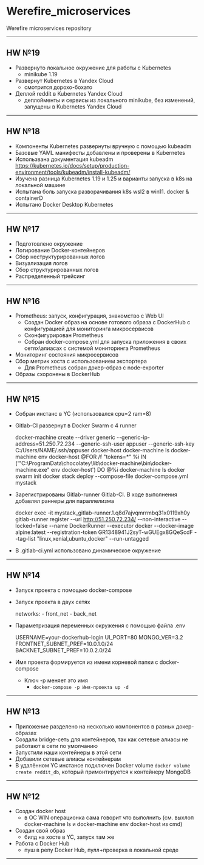 # Werefire_microservices
Werefire microservices repository

---

## HW №19

* Развернуто локальное окружение для работы с Kubernetes
  * minikube 1.19
* Развернут Kubernetes в Yandex Cloud
  * смотрится дорохо-бохато
* Деплой reddit в Kubernetes Yandex Cloud
  * деплойменты и сервисы из  локального minikube, без изменений, запущены в Kubernetes Yandex Cloud

---

## HW №18

* Компоненты Kubernetes развернуты вручную с помощью kubeadm
* Базовые YAML манифесты добавлены и проверены в Kubernetes
* Использвана документация kubeadm https://kubernetes.io/docs/setup/production-environment/tools/kubeadm/install-kubeadm/
* Изучена разница Kubernetes 1.19 и 1.25 и варианты запуска в k8s на локальной машине
* Испытана боль запуска разворачивания k8s wsl2 в win11. docker & containerD
* Испытано Docker Desktop Kubernetes

---

## HW №17

* Подготовлено окружение
* Логирование Docker-контейнеров
* Сбор неструктурированных логов
* Визуализация логов
* Сбор структурированных логов
* Распределенный трейсинг

---

## HW №16

* Prometheus: запуск, конфигурация, знакомство с Web UI
  * Создан Docker образ на основе готового образа с DockerHub с конфигурацией для мониторинга микросервисов
  * Сконфигурирован Prometheus
  * Собран docker-compose.yml для запуска приложения в своих сетях\алиасах с системой мониторинга Prometheus
* Мониторинг состояния микросервисов
* Сбор метрик хоста с использованием экспортера
  * Для Prometheus собран докер-образ c node-exporter
* Образы схоронены в DockerHub

---

## HW №15

* Собран инстанс в YC (использовался cpu=2 ram=8)
* Gitlab-CI развернут в Docker Swarm с 4 runner


    docker-machine create --driver generic --generic-ip-address=51.250.72.234 --generic-ssh-user appuser --generic-ssh-key C:/Users/NAME/.ssh/appuser docker-host
    docker-machine ls
    docker-machine env docker-host
    @FOR /f "tokens=*" %i IN ('"C:\ProgramData\chocolatey\lib\docker-machine\bin\docker-machine.exe" env docker-host') DO @%i
    docker-machine ls
    docker swarm init
    docker stack deploy --compose-file docker-compose.yml mystack

* Зарегистрированы Gitlab-runner Gitlab-CI. В ходе выполнения добавлял раннеры для параллелизма


    docker exec -it mystack_gitlab-runner.1.q8d7ajvqmrrmbq31x0119xh0y gitlab-runner register --url http://51.250.72.234/ --non-interactive --locked=false --name DockerRunner --executor docker --docker-image alpine:latest --registration-token GR1348941J2syT-wGUEgx8GQeScdF --tag-list "linux,xenial,ubuntu,docker" --run-untagged


* В .gitlab-ci.yml использовано динамическое окружение


---

## HW №14

* Запуск проекта с помощью docker-compose
* Запуск проекта в двух сетях


    networks:
      - front_net
      - back_net
* Параметризация переменных окружения с помощью файла .env


    USERNAME=your-dockerhub-login
    UI_PORT=80
    MONGO_VER=3.2
    FRONTNET_SUBNET_PREF=10.0.1.0/24
    BACKNET_SUBNET_PREF=10.0.2.0/24

* Имя проекта формируется из имени корневой папки с docker-compose
  * Ключ -p меняет это имя
    * `docker-compose -p Имя-проекта up -d`


---

## HW №13

* Приложение разделено на несколько компонентов в разных докер-образах
* Создали bridge-сеть для контейнеров, так как сетевые алиасы не
работают в сети по умолчанию
* Запустили наши контейнеры в этой сети
* Добавили сетевые алиасы контейнерам
* В удалённом YC инстансе подключен Docker volume `docker volume create reddit_db`, который примонтируется к контейнеру MongoDB

---

## HW №12

* Создан docker host
  * в ОС WIN операционка сама говорит что выполнить (см. выхлоп docker-machine ls и docker-machine env docker-host из cmd)
* Создан свой образ
  * билд на хосте в YC, запуск там же
* Работа с Docker Hub
  * пуш в репу Docker Hub, пулл+проверка в локальной среде

---
